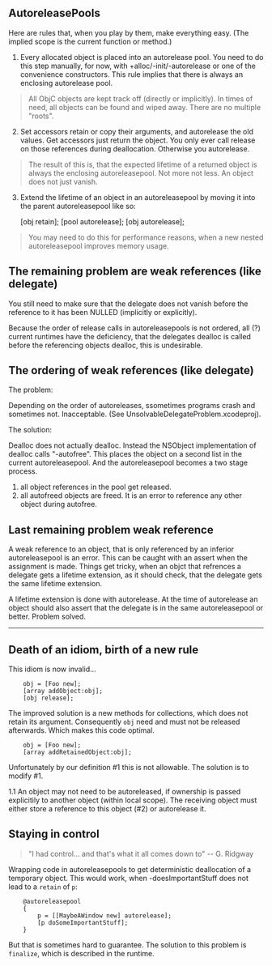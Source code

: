 ##  AutoreleasePools

Here are rules that, when you play by them, make everything easy. 
(The implied scope is the current function or method.)

1. Every allocated object is placed into an autorelease pool. You need to do 
this step manually, for now, with +alloc/-init/-autorelease or one of the 
convenience constructors. This rule implies that there is always an enclosing 
autorelease pool. 

> All ObjC objects are kept track off (directly or implicitly). In times of 
need, all objects can be found and wiped away. There are no multiple "roots".

2. Set accessors retain or copy their arguments, and autorelease the old values. 
Get accessors just return the object. You only ever call release on those 
references during deallocation. Otherwise you autorelease.

> The result of this is, that the expected lifetime of a returned object is 
always the enclosing autoreleasepool. Not more not less. An object does not just 
vanish.

3. Extend the lifetime of an object in an autoreleasepool by moving it into the
parent autoreleasepool like so:

   [obj retain];
   [pool autorelease];
   [obj autorelease];

> You may need to do this for performance reasons, when a new nested 
autoreleasepool improves memory usage.


## The remaining problem are weak references (like delegate)

You still need to make sure that the delegate does not vanish before the 
reference to it has been NULLED (implicitly or explicitly).

Because the order of release calls in autoreleasepools is not ordered, all (?)
current runtimes have the deficiency, that the delegates dealloc is called 
before the referencing objects dealloc, this is undesirable.

## The ordering of weak references (like delegate)

The problem:

Depending on the order of autoreleases, ssometimes programs crash and sometimes
not. Inacceptable. (See UnsolvableDelegateProblem.xcodeproj).

The solution:

Dealloc does not actually dealloc. Instead the NSObject implementation of 
dealloc calls "-autofree". This places the object on a second list in the
current autoreleasepool. And the autoreleasepool becomes a two stage 
process.

1. all object references in the pool get released. 
2. all autofreed objects are freed. It is an error to reference any other object 
during autofree.


## Last remaining problem weak reference

A weak reference to an object, that is only referenced by an inferior 
autoreleasepool is an error.  This can be caught with an assert when the 
assignment is made. Things get tricky, when an objct that refrences a delegate
gets a lifetime extension, as it should check, that the delegate gets the same
lifetime extension.

A lifetime extension is done with autorelease. At the time of autorelease an
object should also assert that the delegate is in the same autoreleasepool or 
better. Problem solved.

----

## Death of an idiom, birth of a new rule

This idiom is now invalid...

~~~ 
    obj = [Foo new];
    [array addObject:obj];
    [obj release];
~~~

The improved solution is a new methods for collections, which does not retain 
its argument. Consequently `obj` need and must not be released afterwards. Which 
makes this code optimal. 

~~~
    obj = [Foo new];
    [array addRetainedObject:obj];
~~~

Unfortunately by our definition #1 this is not allowable. The solution is to 
modify #1.

1.1 An object may not need to be autoreleased, if ownership is passed 
    explicitily to another object (within local scope). The receiving object 
    must either store a reference to this object (#2) or autorelease it.



## Staying in control

> "I had control... and that's what it all comes down to" -- G. Ridgway

Wrapping code in autoreleasepools to get deterministic deallocation of a 
temporary object. This would work, when -doesImportantStuff does not lead to a 
`retain` of `p`:

~~~
    @autoreleasepool
    {
        p = [[MaybeAWindow new] autorelease];
        [p doSomeImportantStuff];
    }
~~~

But that is sometimes hard to guarantee. The solution to this problem is 
`finalize`, which is described in the runtime.
